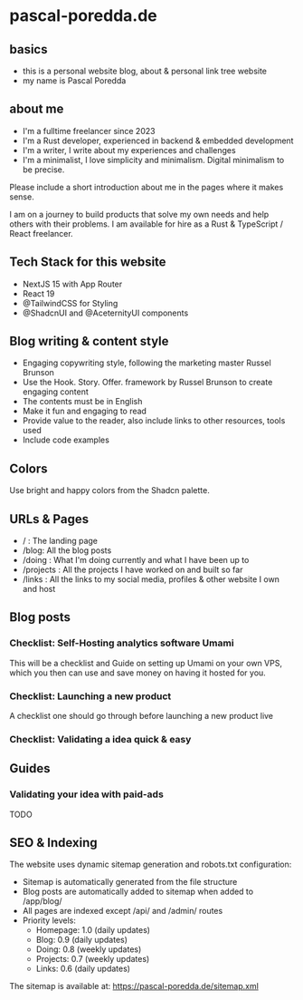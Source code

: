 # pascal-poredda.de

## basics

- this is a personal website blog, about & personal link tree website
- my name is Pascal Poredda

## about me

- I'm a fulltime freelancer since 2023
- I'm a Rust developer, experienced in backend & embedded development
- I'm a writer, I write about my experiences and challenges
- I'm a minimalist, I love simplicity and minimalism. Digital minimalism to be precise.

Please include a short introduction about me in the pages where it makes sense.

I am on a journey to build products that solve my own needs and help others with their problems.
I am available for hire as a Rust & TypeScript / React freelancer.

## Tech Stack for this website

- NextJS 15 with App Router
- React 19
- @TailwindCSS for Styling 
- @ShadcnUI and @AceternityUI components

## Blog writing & content style

- Engaging copywriting style, following the marketing master Russel Brunson
- Use the Hook. Story. Offer. framework by Russel Brunson to create engaging content
- The contents must be in English
- Make it fun and engaging to read
- Provide value to the reader, also include links to other resources, tools used 
- Include code examples

## Colors

Use bright and happy colors from the Shadcn palette.

## URLs & Pages

- / : The landing page
- /blog: All the blog posts
- /doing : What I'm doing currently and what I have been up to
- /projects : All the projects I have worked on and built so far
- /links : All the links to my social media, profiles & other website I own and host

## Blog posts

### Checklist: Self-Hosting analytics software Umami

This will be a checklist and Guide on setting up Umami on your own VPS, which you then can use and save money on 
having it hosted for you.

### Checklist: Launching a new product

A checklist one should go through before launching a new product live

### Checklist: Validating a idea quick & easy

## Guides

### Validating your idea with paid-ads

TODO

## SEO & Indexing

The website uses dynamic sitemap generation and robots.txt configuration:

- Sitemap is automatically generated from the file structure
- Blog posts are automatically added to sitemap when added to /app/blog/
- All pages are indexed except /api/ and /admin/ routes
- Priority levels:
  - Homepage: 1.0 (daily updates)
  - Blog: 0.9 (daily updates)
  - Doing: 0.8 (weekly updates)
  - Projects: 0.7 (weekly updates)
  - Links: 0.6 (daily updates)

The sitemap is available at: https://pascal-poredda.de/sitemap.xml

